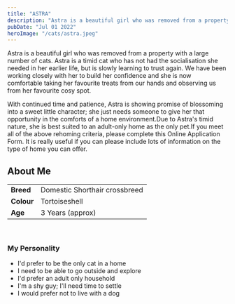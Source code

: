 ```yaml
---
title: "ASTRA"
description: "Astra is a beautiful girl who was removed from a property with a large number of cats. Astra is a timid cat who has not had the socialisation she needed in her earlier life, but is slowly learning to trust again. We have been working closely with her to build her confidence and she is now comfortable taking her favourite treats from our hands and observing us from her favourite cosy spot. With continued time and patience, Astra is showing promise of blossoming into a sweet little character; she just needs someone to give her that opportunity in the comforts of a home environment.Due to Astra's timid nature, she is best suited to an adult-only home as the only pet.If you meet all of the above rehoming criteria, please complete this Online Application Form. It is really useful if you can please include lots of information on the type of home you can offer."
pubDate: "Jul 01 2022"
heroImage: "/cats/astra.jpeg"
---
```


Astra is a beautiful girl who was removed from a property with a large number of cats. Astra is a timid cat who has not had the socialisation she needed in her earlier life, but is slowly learning to trust again. We have been working closely with her to build her confidence and she is now comfortable taking her favourite treats from our hands and observing us from her favourite cosy spot.

With continued time and patience, Astra is showing promise of blossoming into a sweet little character; she just needs someone to give her that opportunity in the comforts of a home environment.Due to Astra's timid nature, she is best suited to an adult-only home as the only pet.If you meet all of the above rehoming criteria, please complete this Online Application Form. It is really useful if you can please include lots of information on the type of home you can offer.
             
## About Me
|    |  |
| --------- | ------ |
| **Breed**   | Domestic Shorthair crossbreed |
| **Colour**   | Tortoiseshell |
| **Age**   | 3 Years (approx) |

<br>

### My Personality

<ul>
 <li>I'd prefer to be the only cat in a home</li>
 <li>I need to be able to go outside and explore</li>
 <li>I'd prefer an adult only household</li>
 <li>I'm a shy guy; I'll need time to settle</li>
 <li>I would prefer not to live with a dog</li>
</ul>